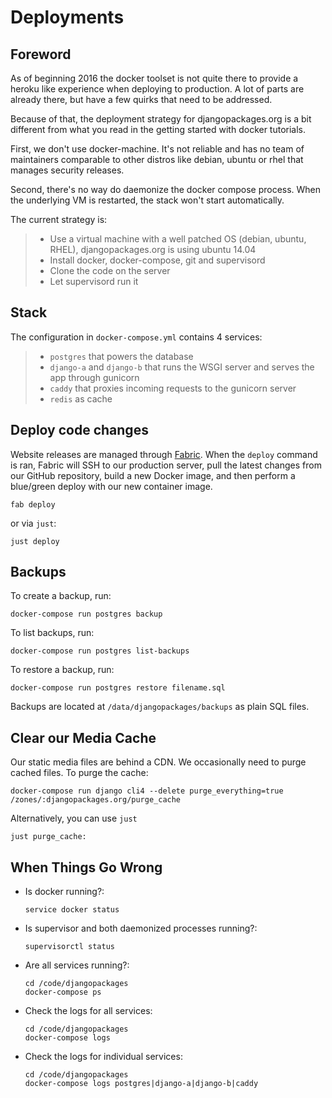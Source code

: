 # Deployments

## Foreword

As of beginning 2016 the docker toolset is not quite there to provide a heroku like experience
when deploying to production. A lot of parts are already there, but have a few quirks that need
to be addressed.

Because of that, the deployment strategy for djangopackages.org is a bit different from what you
read in the getting started with docker tutorials.

First, we don't use docker-machine. It's not reliable and has no team of maintainers comparable
to other distros like debian, ubuntu or rhel that manages security releases.

Second, there's no way do daemonize the docker compose process. When the underlying VM is
restarted, the stack won't start automatically.

The current strategy is:

> - Use a virtual machine with a well patched OS (debian, ubuntu, RHEL), djangopackages.org is using
>   ubuntu 14.04
> - Install docker, docker-compose, git and supervisord
> - Clone the code on the server
> - Let supervisord run it

## Stack

The configuration in `docker-compose.yml` contains 4 services:

> - `postgres` that powers the database
> - `django-a` and `django-b` that runs the WSGI server and serves the app through gunicorn
> - `caddy` that proxies incoming requests to the gunicorn server
> - `redis` as cache

## Deploy code changes

Website releases are managed through [Fabric].
When the `deploy` command is ran, Fabric will SSH to our production server, pull the latest changes from our GitHub repository, build a new Docker image, and then perform a blue/green deploy with our new container image.

```shell
fab deploy
```

or via `just`:

```shell
just deploy
```

## Backups

To create a backup, run:

```shell
docker-compose run postgres backup
```

To list backups, run:

```shell
docker-compose run postgres list-backups
```

To restore a backup, run:

```shell
docker-compose run postgres restore filename.sql
```

Backups are located at `/data/djangopackages/backups` as plain SQL files.

## Clear our Media Cache

Our static media files are behind a CDN. We occasionally need to purge cached files. To purge the cache:

```shell
docker-compose run django cli4 --delete purge_everything=true /zones/:djangopackages.org/purge_cache
```

Alternatively, you can use `just`

```shell
just purge_cache:
```

## When Things Go Wrong

- Is docker running?:

  ```shell
  service docker status
  ```

- Is supervisor and both daemonized processes running?:

  ```shell
  supervisorctl status
  ```

- Are all services running?:

  ```shell
  cd /code/djangopackages
  docker-compose ps
  ```

- Check the logs for all services:

  ```shell
  cd /code/djangopackages
  docker-compose logs
  ```

- Check the logs for individual services:

  ```shell
  cd /code/djangopackages
  docker-compose logs postgres|django-a|django-b|caddy
  ```

[Fabric]: https://www.fabfile.org/
